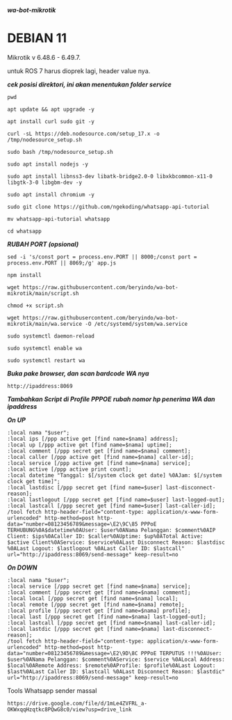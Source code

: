 ***wa-bot-mikrotik***

DEBIAN 11
=
Mikrotik v 6.48.6 - 6.49.7.

untuk ROS 7 harus dioprek lagi, header value nya.


***cek posisi direktori, ini akan menentukan folder service***
```
pwd
```
```
apt update && apt upgrade -y
```
```
apt install curl sudo git -y
```
```
curl -sL https://deb.nodesource.com/setup_17.x -o /tmp/nodesource_setup.sh
```
```
sudo bash /tmp/nodesource_setup.sh
```
```
sudo apt install nodejs -y
```
```
sudo apt install libnss3-dev libatk-bridge2.0-0 libxkbcommon-x11-0 libgtk-3-0 libgbm-dev -y
```
```
sudo apt install chromium -y
```
```
sudo git clone https://github.com/ngekoding/whatsapp-api-tutorial
```
```
mv whatsapp-api-tutorial whatsapp
```
```
cd whatsapp
```


***RUBAH PORT (opsional)***

```
sed -i 's/const port = process.env.PORT || 8000;/const port = process.env.PORT || 8069;/g' app.js
```
```
npm install
```
```
wget https://raw.githubusercontent.com/beryindo/wa-bot-mikrotik/main/script.sh
```
```
chmod +x script.sh
```
```
wget https://raw.githubusercontent.com/beryindo/wa-bot-mikrotik/main/wa.service -O /etc/systemd/system/wa.service
```
```
sudo systemctl daemon-reload
```
```
sudo systemctl enable wa
```
```
sudo systemctl restart wa
```

***Buka pake browser, dan scan bardcode WA nya***
```
http://ipaddress:8069
```

***Tambahkan Script di Profile PPPOE***
***rubah nomor hp penerima WA dan ipaddress***

***On UP***

```
:local nama "$user";
:local ips [/ppp active get [find name=$nama] address];
:local up [/ppp active get [find name=$nama] uptime];
:local comment [/ppp secret get [find name=$nama] comment];
:local caller [/ppp active get [find name=$nama] caller-id];
:local service [/ppp active get [find name=$nama] service];
:local active [/ppp active print count];
:local datetime "Tanggal: $[/system clock get date] %0AJam: $[/system clock get time]";
:local lastdisc [/ppp secret get [find name=$user] last-disconnect-reason];
:local lastlogout [/ppp secret get [find name=$user] last-logged-out];
:local lastcall [/ppp secret get [find name=$user] last-caller-id];
/tool fetch http-header-field="content-type: application/x-www-form-urlencoded" http-method=post http-data="number=08123456789&message=\E2\9C\85 PPPoE TERHUBUNG%0A$datetime%0AUser: $user%0ANama Pelanggan: $comment%0AIP Client: $ips%0ACaller ID: $caller%0AUptime: $up%0ATotal Active: $active Client%0AService: $service%0ALast Disconnect Reason: $lastdisc %0ALast Logout: $lastlogout %0ALast Caller ID: $lastcall" url="http://ipaddress:8069/send-message" keep-result=no
```


***On DOWN***
```
:local nama "$user";
:local service [/ppp secret get [find name=$nama] service];
:local comment [/ppp secret get [find name=$nama] comment];
:local local [/ppp secret get [find name=$nama] local];
:local remote [/ppp secret get [find name=$nama] remote];
:local profile [/ppp secret get [find name=$nama] profile];
:local last [/ppp secret get [find name=$nama] last-logged-out];
:local lastcall [/ppp secret get [find name=$nama] last-caller-id];
:local lastdic [/ppp secret get [find name=$nama] last-disconnect-reason];
/tool fetch http-header-field="content-type: application/x-www-form-urlencoded" http-method=post http-data="number=08123456789&message=\E2\9D\8C PPPoE TERPUTUS !!!%0AUser: $user%0ANama Pelanggan: $comment%0AService: $service %0ALocal Address: $local%0ARemote Address: $remote%0AProfile: $profile%0ALast Logout: $last%0ALast Caller ID: $lastcall %0ALast Disconnect Reason: $lastdic" url="http://ipaddress:8069/send-message" keep-result=no
```




Tools Whatsapp sender massal
```
https://drive.google.com/file/d/1mLe4ZVFRL_a-OKWxqqHzqtkc8PQwG8c0/view?usp=drive_link
```
